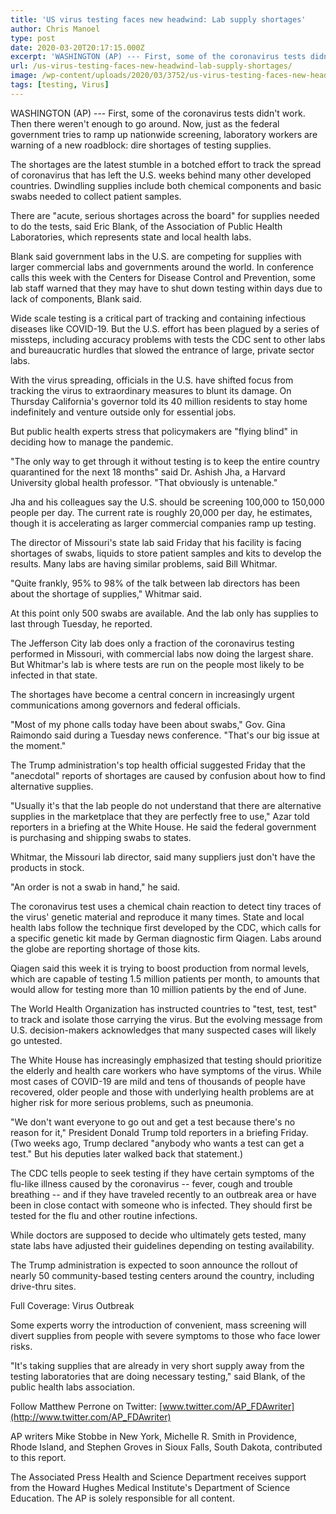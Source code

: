 ```yaml
---
title: 'US virus testing faces new headwind: Lab supply shortages'
author: Chris Manoel
type: post
date: 2020-03-20T20:17:15.000Z
excerpt: 'WASHINGTON (AP) --- First, some of the coronavirus tests didn''t work. Then there weren''t enough to go around. Now, just as the federal government tries to ramp up nationwide screening, laboratory workers are warning of a new roadblock: dire shortages of testing supplies.The shortages are the latest stumble in a botched effort to track the&hellip;'
url: /us-virus-testing-faces-new-headwind-lab-supply-shortages/
image: /wp-content/uploads/2020/03/3752/us-virus-testing-faces-new-headwind-lab-supply-shortages.jpeg
tags: [testing, Virus]
---
```


WASHINGTON (AP) --- First, some of the coronavirus tests didn't work. Then there weren't enough to go around. Now, just as the federal government tries to ramp up nationwide screening, laboratory workers are warning of a new roadblock: dire shortages of testing supplies.

The shortages are the latest stumble in a botched effort to track the spread of coronavirus that has left the U.S. weeks behind many other developed countries. Dwindling supplies include both chemical components and basic swabs needed to collect patient samples.

There are "acute, serious shortages across the board" for supplies needed to do the tests, said Eric Blank, of the Association of Public Health Laboratories, which represents state and local health labs.

Blank said government labs in the U.S. are competing for supplies with larger commercial labs and governments around the world. In conference calls this week with the Centers for Disease Control and Prevention, some lab staff warned that they may have to shut down testing within days due to lack of components, Blank said.

Wide scale testing is a critical part of tracking and containing infectious diseases like COVID-19. But the U.S. effort has been plagued by a series of missteps, including accuracy problems with tests the CDC sent to other labs and bureaucratic hurdles that slowed the entrance of large, private sector labs.

With the virus spreading, officials in the U.S. have shifted focus from tracking the virus to extraordinary measures to blunt its damage. On Thursday California's governor told its 40 million residents to stay home indefinitely and venture outside only for essential jobs.

But public health experts stress that policymakers are "flying blind" in deciding how to manage the pandemic.

"The only way to get through it without testing is to keep the entire country quarantined for the next 18 months" said Dr. Ashish Jha, a Harvard University global health professor. "That obviously is untenable."

Jha and his colleagues say the U.S. should be screening 100,000 to 150,000 people per day. The current rate is roughly 20,000 per day, he estimates, though it is accelerating as larger commercial companies ramp up testing.

The director of Missouri's state lab said Friday that his facility is facing shortages of swabs, liquids to store patient samples and kits to develop the results. Many labs are having similar problems, said Bill Whitmar.

"Quite frankly, 95% to 98% of the talk between lab directors has been about the shortage of supplies," Whitmar said.

At this point only 500 swabs are available. And the lab only has supplies to last through Tuesday, he reported.

The Jefferson City lab does only a fraction of the coronavirus testing performed in Missouri, with commercial labs now doing the largest share. But Whitmar's lab is where tests are run on the people most likely to be infected in that state.

The shortages have become a central concern in increasingly urgent communications among governors and federal officials.

"Most of my phone calls today have been about swabs," Gov. Gina Raimondo said during a Tuesday news conference. "That's our big issue at the moment."

The Trump administration's top health official suggested Friday that the "anecdotal" reports of shortages are caused by confusion about how to find alternative supplies.

"Usually it's that the lab people do not understand that there are alternative supplies in the marketplace that they are perfectly free to use," Azar told reporters in a briefing at the White House. He said the federal government is purchasing and shipping swabs to states.

Whitmar, the Missouri lab director, said many suppliers just don't have the products in stock.

"An order is not a swab in hand," he said.

The coronavirus test uses a chemical chain reaction to detect tiny traces of the virus' genetic material and reproduce it many times. State and local health labs follow the technique first developed by the CDC, which calls for a specific genetic kit made by German diagnostic firm Qiagen. Labs around the globe are reporting shortage of those kits.

Qiagen said this week it is trying to boost production from normal levels, which are capable of testing 1.5 million patients per month, to amounts that would allow for testing more than 10 million patients by the end of June.

The World Health Organization has instructed countries to "test, test, test" to track and isolate those carrying the virus. But the evolving message from U.S. decision-makers acknowledges that many suspected cases will likely go untested.

The White House has increasingly emphasized that testing should prioritize the elderly and health care workers who have symptoms of the virus. While most cases of COVID-19 are mild and tens of thousands of people have recovered, older people and those with underlying health problems are at higher risk for more serious problems, such as pneumonia.

"We don't want everyone to go out and get a test because there's no reason for it," President Donald Trump told reporters in a briefing Friday. (Two weeks ago, Trump declared "anybody who wants a test can get a test." But his deputies later walked back that statement.)

The CDC tells people to seek testing if they have certain symptoms of the flu-like illness caused by the coronavirus -- fever, cough and trouble breathing -- and if they have traveled recently to an outbreak area or have been in close contact with someone who is infected. They should first be tested for the flu and other routine infections.

While doctors are supposed to decide who ultimately gets tested, many state labs have adjusted their guidelines depending on testing availability.

The Trump administration is expected to soon announce the rollout of nearly 50 community-based testing centers around the country, including drive-thru sites.

Full Coverage: Virus Outbreak

Some experts worry the introduction of convenient, mass screening will divert supplies from people with severe symptoms to those who face lower risks.

"It's taking supplies that are already in very short supply away from the testing laboratories that are doing necessary testing," said Blank, of the public health labs association.

Follow Matthew Perrone on Twitter: [www.twitter.com/AP_FDAwriter](http://www.twitter.com/AP_FDAwriter)

AP writers Mike Stobbe in New York, Michelle R. Smith in Providence, Rhode Island, and Stephen Groves in Sioux Falls, South Dakota, contributed to this report.

The Associated Press Health and Science Department receives support  from the Howard Hughes Medical Institute's Department of Science Education. The AP is solely responsible for all content.
